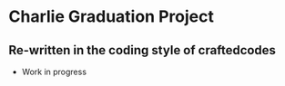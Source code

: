 # Charlie Graduation Project

## Re-written in the coding style of craftedcodes

- Work in progress
